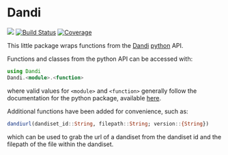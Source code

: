 # Dandi
[![](https://img.shields.io/badge/docs-dev-blue.svg)](https://brendanjohnharris.github.io/Dandi.jl/dev)
[![Build Status](https://github.com/brendanjohnharris/Dandi.jl/actions/workflows/CI.yml/badge.svg?branch=main)](https://github.com/brendanjohnharris/Dandi.jl/actions/workflows/CI.yml?query=branch%3Amain)
[![Coverage](https://codecov.io/gh/brendanjohnharris/Dandi.jl/branch/main/graph/badge.svg)](https://codecov.io/gh/brendanjohnharris/Dandi.jl)

This little package wraps functions from the [Dandi](https://dandiarchive.org/) [python](https://github.com/dandi/dandi-cli) API.

Functions and classes from the python API can be accessed with:
```julia
using Dandi
Dandi.<module>.<function>
```
where valid values for `<module>` and `<function>` generally follow the documentation for the python package, available [here](https://dandi.readthedocs.io/en/latest/).

Additional functions have been added for convenience, such as:
```julia
dandiurl(dandiset_id::String, filepath::String; version::{String})
```
which can be used to grab the url of a dandiset from the dandiset id and the filepath of the file within the dandiset.